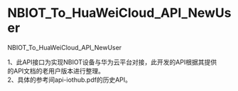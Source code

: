 # NBIOT_To_HuaWeiCloud_API_NewUser   
NBIOT_To_HuaWeiCloud_API_NewUser             
                                
1、此API接口为实现NBIOT设备与华为云平台对接，此开发的API根据其提供            
   的API文档的老用户版本进行整理。                                     
2、具体的参考间api-iothub.pdf的历史API。                                                                   
                            

       
                
              

    
    
  
      
                                          
                                   
   
